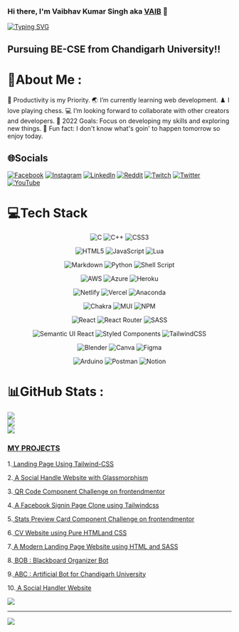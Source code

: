 ### Hi there, I'm Vaibhav Kumar Singh aka [VAIB](https://vaib.carrd.co) 👋 
[![Typing SVG](https://readme-typing-svg.herokuapp.com?font=Robot-Bold&size=30&color=%2356bcd9&center=true&vCenter=true&width=400&height=50&lines=Web+Developer;Competitive+Programmer;Python+Developer;Freelancer;Content+Creator)](https://vaib.carrd.co)

## Pursuing BE-CSE from Chandigarh University!!

# 💫About Me :
🔭 Productivity is my Priority.
🌏 I’m currently learning web development.
♟️ I love playing chess.
💻 I’m looking forward to collaborate with other creators and developers.
🥅 2022 Goals: Focus on developing my skills and exploring new things.
🍔 Fun fact: I don't know what's goin' to happen tomorrow so enjoy today.

## 🌐Socials
[![Facebook](https://img.shields.io/badge/Facebook-%231877F2.svg?logo=Facebook&logoColor=white)](https://facebook.com/vaibhav.sisodiya.16) 
[![Instagram](https://img.shields.io/badge/Instagram-%23E4405F.svg?logo=Instagram&logoColor=white)](https://instagram.com/ThisIs_Vaib) 
[![LinkedIn](https://img.shields.io/badge/LinkedIn-%230077B5.svg?logo=linkedin&logoColor=white)](https://linkedin.com/in/Vaib215) 
[![Reddit](https://img.shields.io/badge/Reddit-%23FF4500.svg?logo=Reddit&logoColor=white)](https://reddit.com/user/Vaib215) 
[![Twitch](https://img.shields.io/badge/Twitch-%239146FF.svg?logo=Twitch&logoColor=white)](https://twitch.tv/Vaib215) 
[![Twitter](https://img.shields.io/badge/Twitter-%231DA1F2.svg?logo=Twitter&logoColor=white)](https://twitter.com/ThisIs_Vaib) 
[![YouTube](https://img.shields.io/badge/YouTube-%23FF0000.svg?logo=YouTube&logoColor=white)](https://youtube.com/c/UCPZ5db41kNeoJ_9Wb6umM1A) 

# 💻Tech Stack
<div align="center">
  
![C](https://img.shields.io/badge/c-%2300599C.svg?style=for-the-badge&logo=c&logoColor=white) ![C++](https://img.shields.io/badge/c++-%2300599C.svg?style=for-the-badge&logo=c%2B%2B&logoColor=white) ![CSS3](https://img.shields.io/badge/css3-%231572B6.svg?style=for-the-badge&logo=css3&logoColor=white) 

![HTML5](https://img.shields.io/badge/html5-%23E34F26.svg?style=for-the-badge&logo=html5&logoColor=white) ![JavaScript](https://img.shields.io/badge/javascript-%23323330.svg?style=for-the-badge&logo=javascript&logoColor=%23F7DF1E) ![Lua](https://img.shields.io/badge/lua-%232C2D72.svg?style=for-the-badge&logo=lua&logoColor=white) 

![Markdown](https://img.shields.io/badge/markdown-%23000000.svg?style=for-the-badge&logo=markdown&logoColor=white) ![Python](https://img.shields.io/badge/python-3670A0?style=for-the-badge&logo=python&logoColor=ffdd54) ![Shell Script](https://img.shields.io/badge/shell_script-%23121011.svg?style=for-the-badge&logo=gnu-bash&logoColor=white) 

![AWS](https://img.shields.io/badge/AWS-%23FF9900.svg?style=for-the-badge&logo=amazon-aws&logoColor=white) ![Azure](https://img.shields.io/badge/azure-%230072C6.svg?style=for-the-badge&logo=azure-devops&logoColor=white) ![Heroku](https://img.shields.io/badge/heroku-%23430098.svg?style=for-the-badge&logo=heroku&logoColor=white) 

![Netlify](https://img.shields.io/badge/netlify-%23000000.svg?style=for-the-badge&logo=netlify&logoColor=#00C7B7) ![Vercel](https://img.shields.io/badge/vercel-%23000000.svg?style=for-the-badge&logo=vercel&logoColor=white) ![Anaconda](https://img.shields.io/badge/Anaconda-%2344A833.svg?style=for-the-badge&logo=anaconda&logoColor=white) 

![Chakra](https://img.shields.io/badge/chakra-%234ED1C5.svg?style=for-the-badge&logo=chakraui&logoColor=white) ![MUI](https://img.shields.io/badge/MUI-%230081CB.svg?style=for-the-badge&logo=material-ui&logoColor=white) ![NPM](https://img.shields.io/badge/NPM-%23000000.svg?style=for-the-badge&logo=npm&logoColor=white) 

![React](https://img.shields.io/badge/react-%2320232a.svg?style=for-the-badge&logo=react&logoColor=%2361DAFB) ![React Router](https://img.shields.io/badge/React_Router-CA4245?style=for-the-badge&logo=react-router&logoColor=white) ![SASS](https://img.shields.io/badge/SASS-hotpink.svg?style=for-the-badge&logo=SASS&logoColor=white) 

![Semantic UI React](https://img.shields.io/badge/Semantic%20UI%20React-%2335BDB2.svg?style=for-the-badge&logo=SemanticUIReact&logoColor=white) ![Styled Components](https://img.shields.io/badge/styled--components-DB7093?style=for-the-badge&logo=styled-components&logoColor=white) ![TailwindCSS](https://img.shields.io/badge/tailwindcss-%2338B2AC.svg?style=for-the-badge&logo=tailwind-css&logoColor=white) 

![Blender](https://img.shields.io/badge/blender-%23F5792A.svg?style=for-the-badge&logo=blender&logoColor=white) ![Canva](https://img.shields.io/badge/Canva-%2300C4CC.svg?style=for-the-badge&logo=Canva&logoColor=white) 	![Figma](https://img.shields.io/badge/figma-%23F24E1E.svg?style=for-the-badge&logo=figma&logoColor=white) 

![Arduino](https://img.shields.io/badge/-Arduino-00979D?style=for-the-badge&logo=Arduino&logoColor=white) ![Postman](https://img.shields.io/badge/Postman-FF6C37?style=for-the-badge&logo=postman&logoColor=white) ![Notion](https://img.shields.io/badge/Notion-%23000000.svg?style=for-the-badge&logo=notion&logoColor=white)
  
</div>

# 📊GitHub Stats :
![](https://github-readme-stats.vercel.app/api?username=Vaib215&theme=react&hide_border=true&include_all_commits=true&count_private=true)<br/>
![](https://github-readme-streak-stats.herokuapp.com/?user=Vaib215&theme=react&hide_border=true)<br/>
![](https://github-readme-stats.vercel.app/api/top-langs/?username=Vaib215&theme=react&hide_border=true&include_all_commits=true&count_private=true&layout=compact)

### [ MY PROJECTS ](https://vaib215.github.io/Projects)

1.[ Landing Page Using Tailwind-CSS](https://vaib215.github.io/Projects/vaibphone.html)

2.[ A Social Handle Website with Glassmorphism](https://vaib215.github.io/Projects/portfolio.html)

3.[ QR Code Component Challenge on frontendmentor](https://vaib215.github.io/QR-Code-component/)

4.[ A Facebook Signin Page Clone using Tailwindcss](https://vaib215.github.io/Projects/fb-clone.html)

5.[ Stats Preview Card Component Challenge on frontendmentor](https://vaib215.github.io/Stats-Preview-Card-Component/)

6.[ CV Website using Pure HTMLand CSS](https://vaib215.github.io/Web-Devlopement-2022/Project%201:%20CV%20using%20Pure%20HTML%20and%20CSS/)

7.[ A Modern Landing Page Website using HTML and SASS](https://vaib215.github.io/Show-A-Shoe/)

8.[ BOB : Blackboard Organizer Bot](https://github.com/Vaib215/BOB)

9.[ ABC : Artificial Bot for Chandigarh University](https://github.com/Vaib215/Projects/tree/main/ABCv2)

10.[ A Social Handler Website](https://vaib.carrd.co)

![](https://quotes-github-readme.vercel.app/api?type=vetical&theme=tokyonight)

---
[![](https://visitcount.itsvg.in/api?id=Vaib215&icon=0&color=0)](https://visitcount.itsvg.in)

